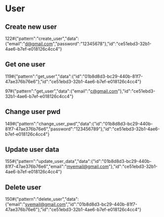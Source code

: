 # User

## Create new user

122#{"pattern":"create_user","data":{"email":"d@gmail.com","password":"12345678"},"id":"ce51ebd3-32b1-4ae6-b7ef-e018126c4cc4"}

## Get one user

119#{"pattern":"get_user","data":{"id":"01b8d8d3-bc29-440b-81f7-47ae376b76e6"},"id":"ce51ebd3-32b1-4ae6-b7ef-e018126c4cc4"}

97#{"pattern":"get_user","data":{"email":"c@gmail.com"},"id":"ce51ebd3-32b1-4ae6-b7ef-e018126c4cc4"}

## Change user pwd

149#{"pattern":"change_user_pwd","data":{"id":"01b8d8d3-bc29-440b-81f7-47ae376b76e6","password":"123456789"},"id":"ce51ebd3-32b1-4ae6-b7ef-e018126c4cc4"}

## Update user data

155#{"pattern":"update_user_data","data":{"id":"01b8d8d3-bc29-440b-81f7-47ae376b76e6","email":"myemail@gmail.com"},"id":"ce51ebd3-32b1-4ae6-b7ef-e018126c4cc4"}

## Delete user

150#{"pattern":"delete_user","data":{"email":"syemail@gmail.com","id":"01b8d8d3-bc29-440b-81f7-47ae376b76e6"},"id":"ce51ebd3-32b1-4ae6-b7ef-e018126c4cc4"}
